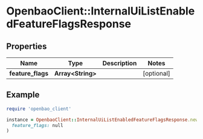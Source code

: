 # OpenbaoClient::InternalUiListEnabledFeatureFlagsResponse

## Properties

| Name | Type | Description | Notes |
| ---- | ---- | ----------- | ----- |
| **feature_flags** | **Array&lt;String&gt;** |  | [optional] |

## Example

```ruby
require 'openbao_client'

instance = OpenbaoClient::InternalUiListEnabledFeatureFlagsResponse.new(
  feature_flags: null
)
```

